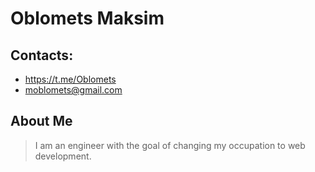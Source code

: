 # Oblomets Maksim

## Contacts:
* https://t.me/Oblomets
* moblomets@gmail.com

## About Me
> I am an engineer with the goal of changing my occupation to web development.
